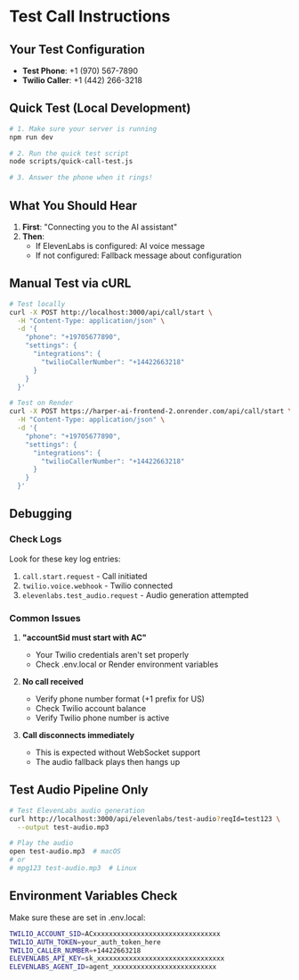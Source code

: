 # Test Call Instructions

## Your Test Configuration
- **Test Phone**: +1 (970) 567-7890
- **Twilio Caller**: +1 (442) 266-3218

## Quick Test (Local Development)

```bash
# 1. Make sure your server is running
npm run dev

# 2. Run the quick test script
node scripts/quick-call-test.js

# 3. Answer the phone when it rings!
```

## What You Should Hear

1. **First**: "Connecting you to the AI assistant"
2. **Then**: 
   - If ElevenLabs is configured: AI voice message
   - If not configured: Fallback message about configuration

## Manual Test via cURL

```bash
# Test locally
curl -X POST http://localhost:3000/api/call/start \
  -H "Content-Type: application/json" \
  -d '{
    "phone": "+19705677890",
    "settings": {
      "integrations": {
        "twilioCallerNumber": "+14422663218"
      }
    }
  }'

# Test on Render
curl -X POST https://harper-ai-frontend-2.onrender.com/api/call/start \
  -H "Content-Type: application/json" \
  -d '{
    "phone": "+19705677890",
    "settings": {
      "integrations": {
        "twilioCallerNumber": "+14422663218"
      }
    }
  }'
```

## Debugging

### Check Logs
Look for these key log entries:
1. `call.start.request` - Call initiated
2. `twilio.voice.webhook` - Twilio connected
3. `elevenlabs.test_audio.request` - Audio generation attempted

### Common Issues

1. **"accountSid must start with AC"**
   - Your Twilio credentials aren't set properly
   - Check .env.local or Render environment variables

2. **No call received**
   - Verify phone number format (+1 prefix for US)
   - Check Twilio account balance
   - Verify Twilio phone number is active

3. **Call disconnects immediately**
   - This is expected without WebSocket support
   - The audio fallback plays then hangs up

## Test Audio Pipeline Only

```bash
# Test ElevenLabs audio generation
curl http://localhost:3000/api/elevenlabs/test-audio?reqId=test123 \
  --output test-audio.mp3

# Play the audio
open test-audio.mp3  # macOS
# or
# mpg123 test-audio.mp3  # Linux
```

## Environment Variables Check

Make sure these are set in .env.local:
```bash
TWILIO_ACCOUNT_SID=ACxxxxxxxxxxxxxxxxxxxxxxxxxxxxxxxx
TWILIO_AUTH_TOKEN=your_auth_token_here
TWILIO_CALLER_NUMBER=+14422663218
ELEVENLABS_API_KEY=sk_xxxxxxxxxxxxxxxxxxxxxxxxxxxxxxxx
ELEVENLABS_AGENT_ID=agent_xxxxxxxxxxxxxxxxxxxxxxxxxx
```